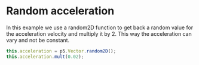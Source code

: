 # Random acceleration
In this example we use a random2D function to get back a random value for the acceleration velocity and multiply it by 2. This way the acceleration can vary and not be constant.
```js
this.acceleration = p5.Vector.random2D();
this.acceleration.mult(0.02);
```
